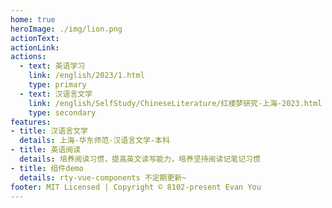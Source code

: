 ```yaml
---
home: true
heroImage: ./img/lion.png
actionText: 
actionLink: 
actions:
  - text: 英语学习
    link: /english/2023/1.html
    type: primary
  - text: 汉语言文学
    link: /english/SelfStudy/ChineseLiterature/红楼梦研究-上海-2023.html
    type: secondary
features:
- title: 汉语言文学
  details: 上海-华东师范-汉语言文学-本科
- title: 英语阅读
  details: 培养阅读习惯，提高英文读写能力，培养坚持阅读记笔记习惯
- title: 组件demo
  details: rty-vue-components 不定期更新~
footer: MIT Licensed | Copyright © 8102-present Evan You
---
```

<!-- <src-rtyMusicList></src-rtyMusicList>
<src-nintendoPoint></src-nintendoPoint> -->

